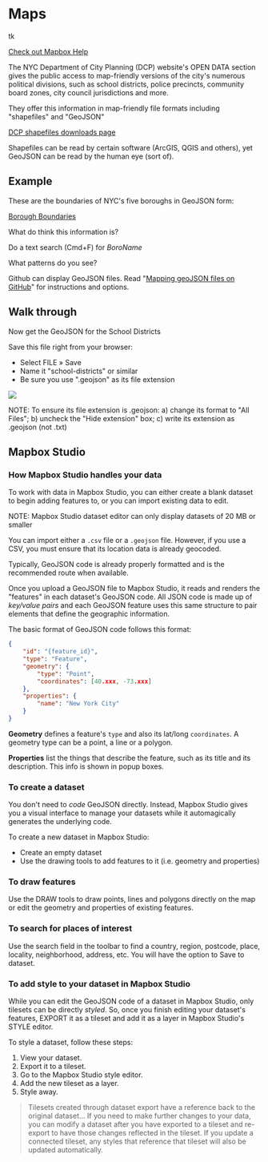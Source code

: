 # Maps
tk

[Check out Mapbox Help](https://www.mapbox.com/studio-manual/help/)

The NYC Department of City Planning (DCP) website's OPEN DATA section gives the public access to map-friendly versions of the city's numerous political divisions, such as school districts, police precincts, community board zones, city council jurisdictions and more.

They offer this information in map-friendly file formats including "shapefiles" and "GeoJSON"

[DCP shapefiles downloads page](https://www1.nyc.gov/site/planning/data-maps/open-data/districts-download-metadata.page)

Shapefiles can be read by certain software (ArcGIS, QGIS and others), yet GeoJSON can be read by the human eye (sort of).

## Example
These are the boundaries of NYC's five boroughs in GeoJSON form:

[Borough Boundaries](http://services5.arcgis.com/GfwWNkhOj9bNBqoJ/arcgis/rest/services/nybbwi/FeatureServer/0/query?where=1=1&outFields=*&outSR=4326&f=geojson)

What do think this information is?

Do a text search (Cmd+F) for _BoroName_

What patterns do you see?

Github can display GeoJSON files. Read "[Mapping geoJSON files on GitHub](https://help.github.com/articles/mapping-geojson-files-on-github/)" for instructions and options.

## Walk through
Now get the GeoJSON for the School Districts

Save this file right from your browser:
- Select FILE » Save
- Name it "school-districts" or similar
- Be sure you use ".geojson" as its file extension

![](https://i.imgur.com/xTPhZJO.png)

NOTE: To ensure its file extension is .geojson: a) change its format to "All Files"; b) uncheck the "Hide extension" box; c) write its extension as .geojson (not .txt)


## Mapbox Studio

### How Mapbox Studio handles your data
To work with data in Mapbox Studio, you can either create a blank dataset to begin adding features to, or you can import existing data to edit.

NOTE: Mapbox Studio dataset editor can only display datasets of 20 MB or smaller

You can import either a `.csv` file or a `.geojson` file. However, if you use a CSV, you must ensure that its location data is already geocoded.

Typically, GeoJSON code is already properly formatted and is the recommended route when available.

Once you upload a GeoJSON file to Mapbox Studio, it reads and renders the "features" in each dataset's GeoJSON code. All JSON code is made up of _key/value pairs_ and each GeoJSON feature uses this same structure to pair elements that define the geographic information.

The basic format of GeoJSON code follows this format:

```json
{
    "id": "{feature_id}",
    "type": "Feature",
    "geometry": {
        "type": "Point",
        "coordinates": [40.xxx, -73.xxx]
    },
    "properties": {
        "name": "New York City"
    }
}
```

__Geometry__ defines a feature's `type` and also its lat/long `coordinates`. A geometry type can be a point, a line or a polygon.

__Properties__ list the things that describe the feature, such as its title and its description. This info is shown in popup boxes.

### To create a dataset
You don't need to _code_ GeoJSON directly. Instead, Mapbox Studio gives you a visual interface to manage your datasets while it automagically generates the underlying code.

To create a new dataset in Mapbox Studio:
- Create an empty dataset
- Use the drawing tools to add features to it (i.e. geometry and properties)

### To draw features
Use the DRAW tools to draw points, lines and polygons directly on the map or edit the geometry and properties of existing features.

### To search for places of interest
Use the search field in the toolbar to find a country, region, postcode, place, locality, neighborhood, address, etc. You will have the option to Save to dataset.

### To add style to your dataset in Mapbox Studio
While you can edit the GeoJSON code of a dataset in Mapbox Studio, only tilesets can be directly _styled_. So, once you finish editing your dataset's features, EXPORT it as a tileset and add it as a layer in Mapbox Studio's STYLE editor.

To style a dataset, follow these steps:
1. View your dataset.
2. Export it to a tileset.
3. Go to the Mapbox Studio style editor.
4. Add the new tileset as a layer.
5. Style away.

>Tilesets created through dataset export have a reference back to the original dataset... If you need to make further changes to your data, you can modify a dataset after you have exported to a tileset and re-export to have those changes reflected in the tileset. If you update a connected tileset, any styles that reference that tileset will also be updated automatically.



